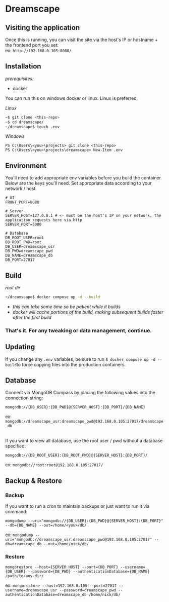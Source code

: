 # Dreamscape

## Visiting the application
Once this is running, you can visit the site via the host's IP or hostname + the frontend port you set:<br />
ex: `http://192.168.0.105:8080/`

## Installation

_prerequisites:_

- docker

You can run this on windows docker or linux. Linux is preferred.

_Linux_

```bash
~$ git clone <this-repo>
~$ cd dreamscape/
~/dreamscape$ touch .env
```

_Windows_

```
PS C:\Users\<you>\projects> git clone <this-repo>
PS C:\Users\<you>\projects\dreamscape> New-Item .env
```

## Environment

You'll need to add appropriate env variables before you build the container.<br />
Below are the keys you'll need. Set appropriate data according to your network / host.

```dotenv
# UI
FRONT_PORT=8080

# Server
SERVER_HOST=127.0.0.1 # <- must be the host's IP on your network, the application requests here via http
SERVER_PORT=3000

# Database
DB_ROOT_USER=root
DB_ROOT_PWD=root
DB_USER=dreamscape_usr
DB_PWD=dreamscape_pwd
DB_NAME=dreamscape_db
DB_PORT=27017
```

## Build

_root dir_

```bash
~/dreamscape$ docker compose up -d --build
```

- _this can take some time so be patient while it builds_
- _docker will cache portions of the build, making subsequent builds faster after the first build_

### That's it. For any tweaking or data management, continue.

## Updating

If you change any `.env` variables, be sure to run `$ docker compose up -d --build`to force copying files into the
production containers.

## Database

Connect via MongoDB Compass by placing the following values into the connection string:<br />

```
mongodb://{DB_USER}:{DB_PWD}@{SERVER_HOST}:{DB_PORT}/{DB_NAME}
```

ex: `mongodb://dreamscape_usr:dreamscape_pwd@192.168.0.105:27017/dreamscape_db`

<br />If you want to view all database, use the root user / pwd without a database specified:

```
mongodb://{DB_ROOT_USER}:{DB_ROOT_PWD}@{SERVER_HOST}:{DB_PORT}/
```

ex: `mongodb://root:root@192.168.0.105:27017/`

## Backup & Restore

### Backup

If you want to run a cron to maintain backups or just want to run it via command:

```
mongodump --uri="mongodb://{DB_USER}:{DB_PWD}@{SERVER_HOST}:{DB_PORT}" --db={DB_NAME} --out=/home/<you>/db/
```

ex: `mongodump --uri="mongodb://dreamscape_usr:dreamscape_pwd@192.168.0.105:27017" --db=dreamscape_db --out=/home/nick/db/`

### Restore

```
mongorestore --host={SERVER_HOST} --port={DB_PORT} --username={DB_USER} --password={DB_PWD} --authenticationDatabase={DB_NAME} /path/to/any-dir/
```

ex: `mongorestore --host=192.168.0.105 --port=27017 --username=dreamscape_usr --password=dreamscape_pwd --authenticationDatabase=dreamscape_db /home/nick/db/`

